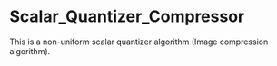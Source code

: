 # Scalar_Quantizer_Compressor
This is a non-uniform scalar quantizer algorithm (Image compression algorithm).
